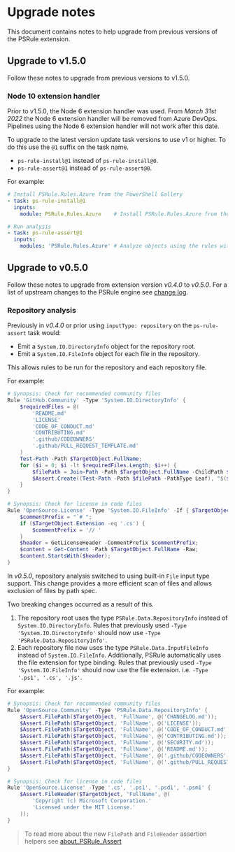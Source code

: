 # Upgrade notes

This document contains notes to help upgrade from previous versions of the PSRule extension.

## Upgrade to v1.5.0

Follow these notes to upgrade from previous versions to v1.5.0.

### Node 10 extension handler

Prior to v1.5.0, the Node 6 extension handler was used.
From _March 31st 2022_ the Node 6 extension handler will be removed from Azure DevOps.
Pipelines using the Node 6 extension handler will not work after this date.

To upgrade to the latest version update task versions to use v1 or higher.
To do this use the `@1` suffix on the task name.

- `ps-rule-install@1` instead of `ps-rule-install@0`.
- `ps-rule-assert@1` instead of `ps-rule-assert@0`.

For example:

```yaml
# Install PSRule.Rules.Azure from the PowerShell Gallery
- task: ps-rule-install@1
  inputs:
    module: PSRule.Rules.Azure    # Install PSRule.Rules.Azure from the PowerShell Gallery.

# Run analysis
- task: ps-rule-assert@1
  inputs:
    modules: 'PSRule.Rules.Azure' # Analyze objects using the rules within the PSRule.Rules.Azure PowerShell module.
```

## Upgrade to v0.5.0

Follow these notes to upgrade from extension version _v0.4.0_ to _v0.5.0_.
For a list of upstream changes to the PSRule engine see [change log](https://github.com/microsoft/PSRule/blob/main/docs/CHANGELOG-v0.md#v0200).

### Repository analysis

Previously in _v0.4.0_ or prior using `inputType: repository` on the `ps-rule-assert` task would:

- Emit a `System.IO.DirectoryInfo` object for the repository root.
- Emit a `System.IO.FileInfo` object for each file in the repository.

This allows rules to be run for the repository and each repository file.

For example:

```powershell
# Synopsis: Check for recommended community files
Rule 'GitHub.Community' -Type 'System.IO.DirectoryInfo' {
    $requiredFiles = @(
        'README.md'
        'LICENSE'
        'CODE_OF_CONDUCT.md'
        'CONTRIBUTING.md'
        '.github/CODEOWNERS'
        '.github/PULL_REQUEST_TEMPLATE.md'
    )
    Test-Path -Path $TargetObject.FullName;
    for ($i = 0; $i -lt $requiredFiles.Length; $i++) {
        $filePath = Join-Path -Path $TargetObject.FullName -ChildPath $requiredFiles[$i];
        $Assert.Create((Test-Path -Path $filePath -PathType Leaf), "$($requiredFiles[$i]) does not exist");
    }
}

# Synopsis: Check for license in code files
Rule 'OpenSource.License' -Type 'System.IO.FileInfo' -If { $TargetObject.Extension -in '.cs', '.ps1', '.psd1', '.psm1' } {
    $commentPrefix = "`# ";
    if ($TargetObject.Extension -eq '.cs') {
        $commentPrefix = '// '
    }
    $header = GetLicenseHeader -CommentPrefix $commentPrefix;
    $content = Get-Content -Path $TargetObject.FullName -Raw;
    $content.StartsWith($header);
}
```

In _v0.5.0_, repository analysis switched to using built-in `File` input type support.
This change provides a more efficient scan of files and allows exclusion of files by path spec.

Two breaking changes occurred as a result of this.

1. The repository root uses the type `PSRule.Data.RepositoryInfo` instead of `System.IO.DirectoryInfo`.
Rules that previously used `-Type 'System.IO.DirectoryInfo'` should now use `-Type 'PSRule.Data.RepositoryInfo'`.
2. Each repository file now uses the type `PSRule.Data.InputFileInfo` instead of `System.IO.FileInfo`.
Additionally, PSRule automatically uses the file extension for type binding.
Rules that previously used `-Type 'System.IO.FileInfo'` should now use the file extension.
i.e. `-Type '.ps1', '.cs', '.js'`.

For example:

```powershell
# Synopsis: Check for recommended community files
Rule 'OpenSource.Community' -Type 'PSRule.Data.RepositoryInfo' {
    $Assert.FilePath($TargetObject, 'FullName', @('CHANGELOG.md'));
    $Assert.FilePath($TargetObject, 'FullName', @('LICENSE'));
    $Assert.FilePath($TargetObject, 'FullName', @('CODE_OF_CONDUCT.md'));
    $Assert.FilePath($TargetObject, 'FullName', @('CONTRIBUTING.md'));
    $Assert.FilePath($TargetObject, 'FullName', @('SECURITY.md'));
    $Assert.FilePath($TargetObject, 'FullName', @('README.md'));
    $Assert.FilePath($TargetObject, 'FullName', @('.github/CODEOWNERS'));
    $Assert.FilePath($TargetObject, 'FullName', @('.github/PULL_REQUEST_TEMPLATE.md'));
}

# Synopsis: Check for license in code files
Rule 'OpenSource.License' -Type '.cs', '.ps1', '.psd1', '.psm1' {
    $Assert.FileHeader($TargetObject, 'FullName', @(
        'Copyright (c) Microsoft Corporation.'
        'Licensed under the MIT License.'
    ));
}
```

> To read more about the new `FilePath` and `FileHeader` assertion helpers see [about_PSRule_Assert]

[about_PSRule_Assert]: https://microsoft.github.io/PSRule/concepts/PSRule/en-US/about_PSRule_Assert.html

